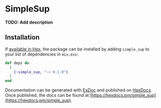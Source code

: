 # SimpleSup

**TODO: Add description**

## Installation

If [available in Hex](https://hex.pm/docs/publish), the package can be installed
by adding `simple_sup` to your list of dependencies in `mix.exs`:

```elixir
def deps do
  [
    {:simple_sup, "~> 0.1.0"}
  ]
end
```

Documentation can be generated with [ExDoc](https://github.com/elixir-lang/ex_doc)
and published on [HexDocs](https://hexdocs.pm). Once published, the docs can
be found at [https://hexdocs.pm/simple_sup](https://hexdocs.pm/simple_sup).

